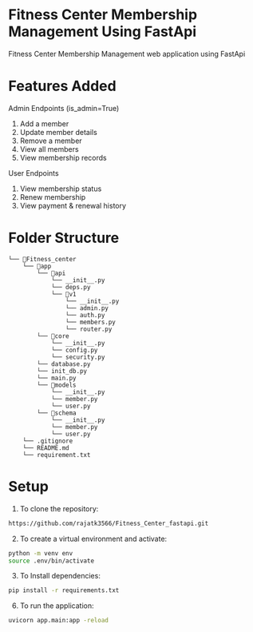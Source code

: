 # Fitness Center Membership Management Using FastApi
  Fitness Center Membership Management web application using FastApi 
# Features Added 

Admin Endpoints (is_admin=True)

1) Add a member
2) Update member details
3) Remove a member
4) View all members
5) View membership records

User Endpoints

1) View membership status
2) Renew membership
3) View payment & renewal history

# Folder Structure
```
└── 📁Fitness_center
    └── 📁app
        └── 📁api
            └── __init__.py
            └── deps.py
            └── 📁v1
                └── __init__.py
                └── admin.py
                └── auth.py
                └── members.py
                └── router.py
        └── 📁core
            └── __init__.py
            └── config.py
            └── security.py
        └── database.py
        └── init_db.py
        └── main.py
        └── 📁models
            └── __init__.py
            └── member.py
            └── user.py
        └── 📁schema
            └── __init__.py
            └── member.py
            └── user.py
    └── .gitignore
    └── README.md
    └── requirement.txt
```


# Setup

1. To clone the repository:

```bash
https://github.com/rajatk3566/Fitness_Center_fastapi.git
```

2. To create a virtual environment and activate:

```bash
python -m venv env
source .env/bin/activate
```

3. To Install dependencies:

```bash
pip install -r requirements.txt
```


6. To run the application:

```bash
uvicorn app.main:app -reload
```


